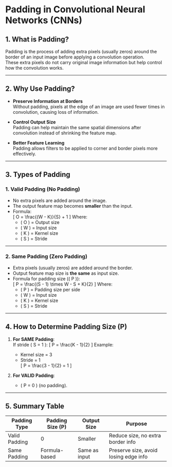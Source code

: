 
# **Padding in Convolutional Neural Networks (CNNs)**

## **1. What is Padding?**
Padding is the process of adding extra pixels (usually zeros) around the border of an input image before applying a convolution operation.  
These extra pixels do not carry original image information but help control how the convolution works.

---

## **2. Why Use Padding?**

- **Preserve Information at Borders**  
  Without padding, pixels at the edge of an image are used fewer times in convolution, causing loss of information.

- **Control Output Size**  
  Padding can help maintain the same spatial dimensions after convolution instead of shrinking the feature map.

- **Better Feature Learning**  
  Padding allows filters to be applied to corner and border pixels more effectively.

---

## **3. Types of Padding**

### **1. Valid Padding (No Padding)**
- No extra pixels are added around the image.  
- The output feature map becomes **smaller** than the input.  
- Formula:  
  \[
  O = \frac{(W - K)}{S} + 1
  \]
  Where:  
  - \( O \) = Output size  
  - \( W \) = Input size  
  - \( K \) = Kernel size  
  - \( S \) = Stride  

---

### **2. Same Padding (Zero Padding)**
- Extra pixels (usually zeros) are added around the border.  
- Output feature map size is **the same** as input size.  
- Formula for padding size (\( P \)):  
  \[
  P = \frac{(S - 1) \times W - S + K}{2}
  \]
  Where:  
  - \( P \) = Padding size per side  
  - \( W \) = Input size  
  - \( K \) = Kernel size  
  - \( S \) = Stride  

---

## **4. How to Determine Padding Size (P)**

1. **For SAME Padding**:  
   If stride \( S = 1 \):
   \[
   P = \frac{K - 1}{2}
   \]
   Example:  
   - Kernel size = 3  
   - Stride = 1  
   \[
   P = \frac{3 - 1}{2} = 1
   \]  

2. **For VALID Padding**:  
   - \( P = 0 \) (no padding).

---

## **5. Summary Table**

| Padding Type   | Padding Size (P) | Output Size | Purpose |
|----------------|------------------|-------------|---------|
| Valid Padding  | 0                | Smaller     | Reduce size, no extra border info |
| Same Padding   | Formula-based    | Same as input | Preserve size, avoid losing edge info |
